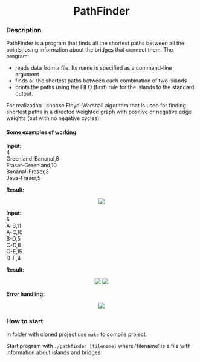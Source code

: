 <h1 align='center'> PathFinder </h1>

### Description
PathFinder is a program that finds all the shortest paths between all the points, using information about the bridges that connect them. The program:
- reads data from a file. Its name is specified as a command-line argument
- finds all the shortest paths between each combination of two islands
- prints the paths using the FIFO (first) rule for the islands to the standard output. 


For realization I choose Floyd–Warshall algorithm that is used for finding shortest paths in a directed weighted graph with positive or negative edge weights (but with no negative cycles).

#### Some examples of working
**Input:**  
4  
Greenland-Bananal,8  
Fraser-Greenland,10  
Bananal-Fraser,3  
Java-Fraser,5  

**Result:**   
<p align="center">
  <img src="https://user-images.githubusercontent.com/108219165/176184034-497d4623-2b57-4bac-8bd4-7b7724df6f0d.png" />
</p>

**Input:**  
5  
A-B,11  
A-C,10  
B-D,5  
C-D,6  
C-E,15  
D-E,4  

**Result:**   
<p align="center">
  <img src="https://user-images.githubusercontent.com/108219165/176185220-60141e9f-ffe6-47c8-810f-99a5be1cad8e.png" />
  <img src="https://user-images.githubusercontent.com/108219165/176185230-3d667553-7d08-4529-beb9-102ad598eac1.png" />
</p>

**Error handling:**  
<p align="center">
  <img src="https://user-images.githubusercontent.com/108219165/176190202-68acd91f-a611-4801-a0eb-d0be564ec689.png"/>
</p>

### How to start
In folder with cloned project use `make` to compile project.

Start program with `./pathfinder [filename]` where 'filename' is a file with information about islands and bridges
